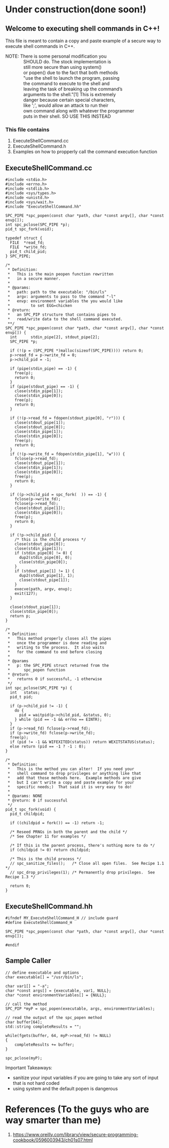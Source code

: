 # Under construction(done soon!)
## Welcome to executing shell commands in C++!

This file is meant to contain a copy and paste 
example of a secure way to execute shell commands
in C++.  

NOTE:   There is some personal modification you<br>
       &emsp;&emsp;&emsp;&emsp;SHOULD do.  The stock implementation is <br>
       &emsp;&emsp;&emsp;&emsp;still more secure than using system() <br>
       &emsp;&emsp;&emsp;&emsp;or popen() due to the fact that both methods <br>
       &emsp;&emsp;&emsp;&emsp;"use the shell to launch the program, passing  <br>
       &emsp;&emsp;&emsp;&emsp;the command to execute to the shell and  <br>
       &emsp;&emsp;&emsp;&emsp;leaving the task of breaking up the command’s  <br>
       &emsp;&emsp;&emsp;&emsp;arguments to the shell."[1]  This is extremely <br>
       &emsp;&emsp;&emsp;&emsp;danger because certain special characters,  <br>
       &emsp;&emsp;&emsp;&emsp;like ';', would allow an attack to run their  <br>
       &emsp;&emsp;&emsp;&emsp;own command along with whatever the programmer  <br>
       &emsp;&emsp;&emsp;&emsp;puts in their shell.  SO USE THIS INSTEAD  <br>

### This file contains
1. ExecuteShellCommand.cc
2. ExecuteShellCommand.h
3. Examples on how to propperly call the command execution function

## ExecuteShellCommand.cc

```
#include <stdio.h>
#include <errno.h>
#include <stdlib.h>
#include <sys/types.h>
#include <unistd.h>
#include <sys/wait.h>
#include "ExecuteShellCommand.hh" 

SPC_PIPE *spc_popen(const char *path, char *const argv[], char *const envp[]);
int spc_pclose(SPC_PIPE *p);
pid_t spc_fork(void);

typedef struct {
  FILE  *read_fd;
  FILE  *write_fd;
  pid_t child_pid;
} SPC_PIPE;

/*
 * Definition:
 *   This is the main peopen function rewritten
 *   in a secure manner.  
 *
 * @params:
 *   path: path to the executable: "/bin/ls"
 *   argv: arguments to pass to the command "-l"
 *   envp: environment variables the you would like 
 *         to set EGG=chicken
 * @return:
 *   an SPC_PIP structure that contains pipes to 
 *   read/write data to the shell command executed.
 **/
SPC_PIPE *spc_popen(const char *path, char *const argv[], char *const envp[]) {
  int      stdin_pipe[2], stdout_pipe[2];
  SPC_PIPE *p;
   
  if (!(p = (SPC_PIPE *)malloc(sizeof(SPC_PIPE)))) return 0;
  p->read_fd = p->write_fd = 0;
  p->child_pid = -1;
   
  if (pipe(stdin_pipe) == -1) {
    free(p);
    return 0;
  }
  if (pipe(stdout_pipe) == -1) {
    close(stdin_pipe[1]);
    close(stdin_pipe[0]);
    free(p);
    return 0;
  }
   
  if (!(p->read_fd = fdopen(stdout_pipe[0], "r"))) {
    close(stdout_pipe[1]);
    close(stdout_pipe[0]);
    close(stdin_pipe[1]);
    close(stdin_pipe[0]);
    free(p);
    return 0;
  }
  if (!(p->write_fd = fdopen(stdin_pipe[1], "w"))) {
    fclose(p->read_fd);
    close(stdout_pipe[1]);
    close(stdin_pipe[1]);
    close(stdin_pipe[0]);
    free(p);
    return 0;
  }
   
  if ((p->child_pid = spc_fork(  )) == -1) {
    fclose(p->write_fd);
    fclose(p->read_fd);
    close(stdout_pipe[1]);
    close(stdin_pipe[0]);
    free(p);
    return 0;
  }
   
  if (!p->child_pid) {
    /* this is the child process */
    close(stdout_pipe[0]);
    close(stdin_pipe[1]);
    if (stdin_pipe[0] != 0) {
      dup2(stdin_pipe[0], 0);
      close(stdin_pipe[0]);
    }
    if (stdout_pipe[1] != 1) {
      dup2(stdout_pipe[1], 1);
      close(stdout_pipe[1]);
    }
    execve(path, argv, envp);
    exit(127);
  }
   
  close(stdout_pipe[1]);
  close(stdin_pipe[0]);
  return p;
}
  
/*
 * Definition:
 *   This method properly closes all the pipes
 *   once the programmer is done reading and 
 *   writing to the process.  It also waits
 *   for the command to end before closing
 *
 * @params
 *   p: the SPC_PIPE struct returned from the 
 *      spc_popen function
 * @return
 *   returns 0 if successful, -1 otherwise
 */  
int spc_pclose(SPC_PIPE *p) {
  int   status;
  pid_t pid;
   
  if (p->child_pid != -1) {
    do {
      pid = waitpid(p->child_pid, &status, 0);
    } while (pid == -1 && errno == EINTR);
  }
  if (p->read_fd) fclose(p->read_fd);
  if (p->write_fd) fclose(p->write_fd);
  free(p);
  if (pid != -1 && WIFEXITED(status)) return WEXITSTATUS(status);
  else return (pid == -1 ? -1 : 0);
}

/*
 * Definition:
 *   This is the method you can alter!  If you need your
 *   shell command to drop privileges or anything like that
 *   add that those methods here.  Example methods are give
 *   but I can't write a copy and paste example for your 
 *   specific needs;)  That said it is very easy to do!
 *
 * @params: NONE
 * @return: 0 if successful
 */
pid_t spc_fork(void) {
  pid_t childpid;

  if ((childpid = fork()) == -1) return -1;

  /* Reseed PRNGs in both the parent and the child */
  /* See Chapter 11 for examples */

  /* If this is the parent process, there's nothing more to do */
  if (childpid != 0) return childpid;

  /* This is the child process */
  // spc_sanitize_files();   /* Close all open files.  See Recipe 1.1 */
  // spc_drop_privileges(1); /* Permanently drop privileges.  See Recipe 1.3 */

  return 0;
}
```

## ExecuteShellCommand.hh
```
#ifndef MY_ExecuteShellCommand_H // include guard
#define ExecuteShellCommand_H

SPC_PIPE *spc_popen(const char *path, char *const argv[], char *const envp[]); 

#endif
```

## Sample Caller
```
// define executable and options
char executable[] = "/usr/bin/ls";

char var1[] = "-a";
char *const args[] = {executable, var1, NULL};
char *const environmentVariables[] = {NULL};

// call the method
SPC_PIP *myP = spc_popen(executable, args, environmentVariables);

// read the output of the spc_popen method
char buffer[64];
std::string completeResults = "";

while(fgets(buffer, 64, myP->read_fd) != NULL) 
{
    completeResults += buffer;
}

spc_pclose(myP);
```

Important Takeaways:
* sanitize your input variables if you are going to take any sort of input that is not hard coded
* using system and the default popen is dangerous

# References (To the guys who are way smarter than me)
1. https://www.oreilly.com/library/view/secure-programming-cookbook/0596003943/ch01s07.html




